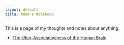 ```yaml
---
layout: default
title: Adam's Notebook
---
```

This is a page of my thoughts and notes about anything.
* [The Uber-Associativeness of the Human Brain](uber_associative_brain.md)
